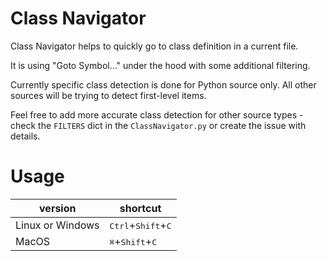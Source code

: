 # Class Navigator

Class Navigator helps to quickly go to class definition in a current file.

It is using "Goto Symbol..." under the hood with some additional filtering.

Currently specific class detection is done for Python source only. All other
sources will be trying to detect first-level items.

Feel free to add more accurate class detection for other source types - check
the `FILTERS` dict in the `ClassNavigator.py` or create the issue with details.


# Usage

version | shortcut
---- | ----
Linux or Windows | <kbd>Ctrl</kbd>+<kbd>Shift</kbd>+<kbd>C</kbd>
MacOS            | <kbd>⌘</kbd>+<kbd>Shift</kbd>+<kbd>C</kbd>
